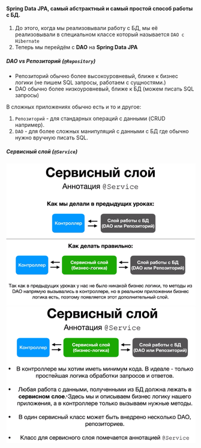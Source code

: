 #### Spring Data JPA, самый абстрактный и самый простой способ работы с БД.

1. До этого, когда мы реализовывали работу с БД, мы её реализовывали в специальном классе который
   называется `DAO с Hibernate`
2. Теперь мы перейдём с **DAO** на **Spring Data JPA**

##### DAO vs Репозиторий (`@Repository`)

* Репозиторий обычно более высокоуровневый, ближе к бизнес логики (не пишем SQL запросы, работаем с сущностями.)
* DAO обычно более низкоуровневый, ближе к БД (можем писать SQL запросы)

В сложных приложениях обычно есть и то и другое:
1. `Репозиторий` - для стандарных операций с данными (CRUD например).
2. `DAO` - для более сложных манипуляций с данными с БД где обычно нужно вручную писать SQL. 

##### Сервисный слой (`@Service`)
![img.png](img.png)
![img_1.png](img_1.png)
